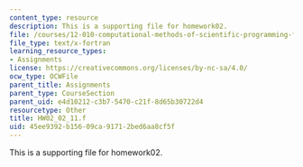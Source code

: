 ```yaml
---
content_type: resource
description: This is a supporting file for homework02.
file: /courses/12-010-computational-methods-of-scientific-programming-fall-2011/45ee9392b15609ca91712bed6aa8cf5f_HW02_02_11.f
file_type: text/x-fortran
learning_resource_types:
- Assignments
license: https://creativecommons.org/licenses/by-nc-sa/4.0/
ocw_type: OCWFile
parent_title: Assignments
parent_type: CourseSection
parent_uid: e4d10212-c3b7-5470-c21f-8d65b30722d4
resourcetype: Other
title: HW02_02_11.f
uid: 45ee9392-b156-09ca-9171-2bed6aa8cf5f
---
```

This is a supporting file for homework02.